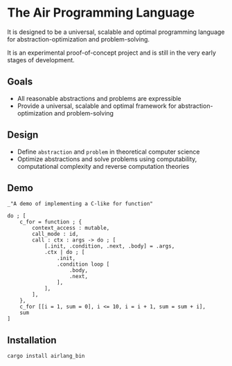 # The Air Programming Language

It is designed to be a universal, scalable and optimal programming language for abstraction-optimization and problem-solving.

It is an experimental proof-of-concept project and is still in the very early stages of development.

## Goals

- All reasonable abstractions and problems are expressible
- Provide a universal, scalable and optimal framework for abstraction-optimization and problem-solving

## Design

- Define `abstraction` and `problem` in theoretical computer science
- Optimize abstractions and solve problems using computability, computational complexity and reverse computation theories

## Demo

```air
_"A demo of implementing a C-like for function"

do ; [
    c_for = function ; {
        context_access : mutable,
        call_mode : id,
        call : ctx : args -> do ; [
            [.init, .condition, .next, .body] = .args,
            .ctx | do ; [
                .init,
                .condition loop [
                    .body,
                    .next,
                ],
            ],
        ],
    },
    c_for [[i = 1, sum = 0], i <= 10, i = i + 1, sum = sum + i],
    sum
]
```

## Installation

```bash
cargo install airlang_bin
```
